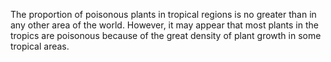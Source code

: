 The proportion of poisonous plants in tropical regions is no greater than in any other area of the world. However, it may appear that most plants in the tropics are poisonous because of the great density of plant growth in some tropical areas.